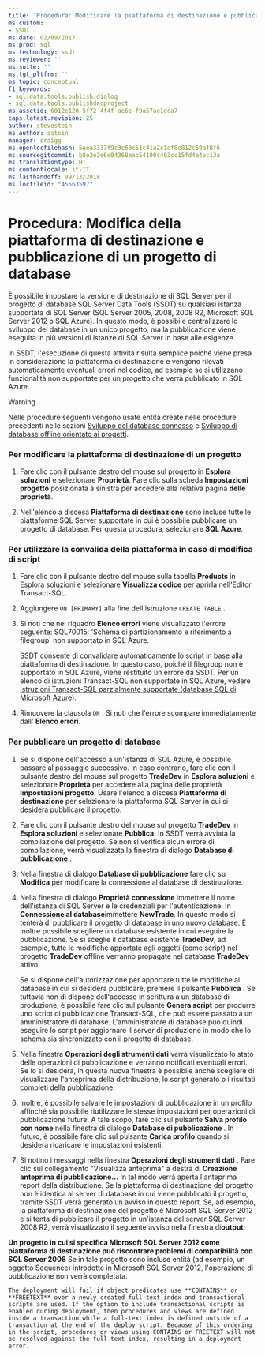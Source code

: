 ```yaml
---
title: 'Procedura: Modificare la piattaforma di destinazione e pubblicare un progetto di database | Microsoft Docs'
ms.custom:
- SSDT
ms.date: 02/09/2017
ms.prod: sql
ms.technology: ssdt
ms.reviewer: ''
ms.suite: ''
ms.tgt_pltfrm: ''
ms.topic: conceptual
f1_keywords:
- sql.data.tools.publish.dialog
- sql.data.tools.publishdacproject
ms.assetid: 6012e120-5f72-4f4f-ae6e-f9a57ae1dea7
caps.latest.revision: 25
author: stevestein
ms.author: sstein
manager: craigg
ms.openlocfilehash: 5aea3337f9c3c60c51c41a2c1af8e812c50af8f6
ms.sourcegitcommit: b8e2e3e6e04368aac54100c403cc15fd4e4ec13a
ms.translationtype: HT
ms.contentlocale: it-IT
ms.lasthandoff: 09/13/2018
ms.locfileid: "45563597"
---
```

# <a name="how-to-change-target-platform-and-publish-a-database-project"></a>Procedura: Modifica della piattaforma di destinazione e pubblicazione di un progetto di database
È possibile impostare la versione di destinazione di SQL Server per il progetto di database SQL Server Data Tools (SSDT) su qualsiasi istanza supportata di SQL Server (SQL Server 2005, 2008, 2008 R2, Microsoft SQL Server 2012 o SQL Azure). In questo modo, è possibile centralizzare lo sviluppo del database in un unico progetto, ma la pubblicazione viene eseguita in più versioni di istanze di SQL Server in base alle esigenze.  
  
In SSDT, l'esecuzione di questa attività risulta semplice poiché viene presa in considerazione la piattaforma di destinazione e vengono rilevati automaticamente eventuali errori nel codice, ad esempio se si utilizzano funzionalità non supportate per un progetto che verrà pubblicato in SQL Azure.  
  
> [!WARNING]  
> Nelle procedure seguenti vengono usate entità create nelle procedure precedenti nelle sezioni [Sviluppo del database connesso](../ssdt/connected-database-development.md) e [Sviluppo di database offline orientato ai progetti](../ssdt/project-oriented-offline-database-development.md).  
  
### <a name="to-change-a-projects-target-platform"></a>Per modificare la piattaforma di destinazione di un progetto  
  
1.  Fare clic con il pulsante destro del mouse sul progetto in **Esplora soluzioni** e selezionare **Proprietà**. Fare clic sulla scheda **Impostazioni progetto** posizionata a sinistra per accedere alla relativa pagina **delle proprietà**.  
  
2.  Nell'elenco a discesa **Piattaforma di destinazione** sono incluse tutte le piattaforme SQL Server supportate in cui è possibile pubblicare un progetto di database. Per questa procedura, selezionare **SQL Azure**.  
  
### <a name="to-use-platform-validation-when-editing-scripts"></a>Per utilizzare la convalida della piattaforma in caso di modifica di script  
  
1.  Fare clic con il pulsante destro del mouse sulla tabella **Products** in Esplora soluzioni e selezionare **Visualizza codice** per aprirla nell'Editor Transact\-SQL.  
  
2.  Aggiungere `ON [PRIMARY]` alla fine dell'istruzione `CREATE TABLE` .  
  
3.  Si noti che nel riquadro **Elenco errori** viene visualizzato l'errore seguente: SQL70015: 'Schema di partizionamento e riferimento a filegroup' non supportato in SQL Azure.  
  
    SSDT consente di convalidare automaticamente lo script in base alla piattaforma di destinazione. In questo caso, poiché il filegroup non è supportato in SQL Azure, viene restituito un errore da SSDT. Per un elenco di istruzioni Transact\-SQL non supportate in SQL Azure, vedere [Istruzioni Transact-SQL parzialmente supportate (database SQL di Microsoft Azure)](http://msdn.microsoft.com/library/ee336267.aspx).  
  
4.  Rimuovere la clausola `ON` . Si noti che l'errore scompare immediatamente dall' **Elenco errori**.  
  
### <a name="to-publish-a-database-project"></a>Per pubblicare un progetto di database  
  
1.  Se si dispone dell'accesso a un'istanza di SQL Azure, è possibile passare al passaggio successivo. In caso contrario, fare clic con il pulsante destro del mouse sul progetto **TradeDev** in **Esplora soluzioni** e selezionare **Proprietà** per accedere alla pagina delle proprietà **Impostazioni progetto**. Usare l'elenco a discesa **Piattaforma di destinazione** per selezionare la piattaforma SQL Server in cui si desidera pubblicare il progetto.  
  
2.  Fare clic con il pulsante destro del mouse sul progetto **TradeDev** in **Esplora soluzioni** e selezionare **Pubblica**. In SSDT verrà avviata la compilazione del progetto. Se non si verifica alcun errore di compilazione, verrà visualizzata la finestra di dialogo **Database di pubblicazione** .  
  
3.  Nella finestra di dialogo **Database di pubblicazione** fare clic su **Modifica** per modificare la connessione al database di destinazione.  
  
4.  Nella finestra di dialogo **Proprietà connessione** immettere il nome dell'istanza di SQL Server e le credenziali per l'autenticazione. In **Connessione al database**immettere **NewTrade**. In questo modo si tenterà di pubblicare il progetto di database in uno nuovo database. È inoltre possibile scegliere un database esistente in cui eseguire la pubblicazione. Se si sceglie il database esistente **TradeDev**, ad esempio, tutte le modifiche apportate agli oggetti (come script) nel progetto **TradeDev** offline verranno propagate nel database **TradeDev** attivo.  
  
    Se si dispone dell'autorizzazione per apportare tutte le modifiche al database in cui si desidera pubblicare, premere il pulsante **Pubblica** . Se tuttavia non di dispone dell'accesso in scrittura a un database di produzione, è possibile fare clic sul pulsante **Genera script** per produrre uno script di pubblicazione Transact\-SQL, che può essere passato a un amministratore di database. L'amministratore di database può quindi eseguire lo script per aggiornare il server di produzione in modo che lo schema sia sincronizzato con il progetto di database.  
  
5.  Nella finestra **Operazioni degli strumenti dati**  verrà visualizzato lo stato delle operazioni di pubblicazione e verranno notificati eventuali errori. Se lo si desidera, in questa nuova finestra è possibile anche scegliere di visualizzare l'anteprima della distribuzione, lo script generato o i risultati completi della pubblicazione.  
  
6.  Inoltre, è possibile salvare le impostazioni di pubblicazione in un profilo affinché sia possibile riutilizzare le stesse impostazioni per operazioni di pubblicazione future. A tale scopo, fare clic sul pulsante **Salva profilo con nome** nella finestra di dialogo **Database di pubblicazione** . In futuro, è possibile fare clic sul pulsante **Carica profilo** quando si desidera ricaricare le impostazioni esistenti.  
  
7.  Si notino i messaggi nella finestra **Operazioni degli strumenti dati** . Fare clic sul collegamento "Visualizza anteprima" a destra di **Creazione anteprima di pubblicazione…** In tal modo verrà aperta l'anteprima report della distribuzione. Se la piattaforma di destinazione del progetto non è identica al server di database in cui viene pubblicato il progetto, tramite SSDT verrà generato un avviso in questo report.  Se, ad esempio, la piattaforma di destinazione del progetto è Microsoft SQL Server 2012 e si tenta di pubblicare il progetto in un'istanza del server SQL Server 2008 R2, verrà visualizzato il seguente avviso nella finestra di**output**:  
  
**Un progetto in cui si specifica Microsoft SQL Server 2012 come piattaforma di destinazione può riscontrare problemi di compatibilità con SQL Server 2008**    Se in tale progetto sono incluse entità (ad esempio, un oggetto Sequence) introdotte in Microsoft SQL Server 2012, l'operazione di pubblicazione non verrà completata.  
  
    The deployment will fail if object predicates use **CONTAINS** or **FREETEXT** over a newly created full-text index and transactional scripts are used. If the option to include transactional scripts is enabled during deployment, then procedures and views are defined inside a transaction while a full-text index is defined outside of a transaction at the end of the deploy script. Because of this ordering in the script, procedures or views using CONTAINS or FREETEXT will not be resolved against the full-text index, resulting in a deployment error.  
  
